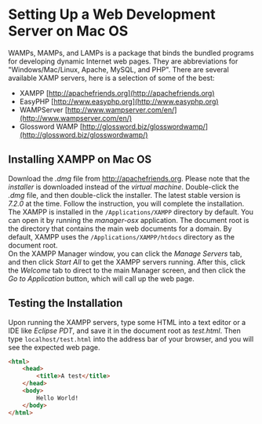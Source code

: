 # Setting Up a Web Development Server on Mac OS  
WAMPs, MAMPs, and LAMPs is a package that binds the bundled programs for developing dynamic Internet web pages. They are abbreviations for "Windows/Mac/Linux, Apache, MySQL, and PHP". There are several available XAMP servers, here is a selection of some of the best:
  * XAMPP [http://apachefriends.org](http://apachefriends.org)
  * EasyPHP [http://www.easyphp.org](http://www.easyphp.org)
  * WAMPServer [http://www.wampserver.com/en/](http://www.wampserver.com/en/)
  * Glossword WAMP [http://glossword.biz/glosswordwamp/](http://glossword.biz/glosswordwamp/)

## Installing XAMPP on Mac OS
Download the *.dmg* file from http://apachefriends.org. Please note that the *installer* is downloaded instead of the *virtual machine*. Double-click the *.dmg* file, and then double-click the installer. The latest stable version is *7.2.0* at the time. Follow the instruction, you will complete the installation.  
The XAMPP is installed in the `/Applications/XAMPP` directory by default. You can open it by running the *manager-osx* application. The document root is the directory that contains the main web documents for a domain. By default, XAMPP uses the `/Applications/XAMPP/htdocs` directory as the document root.  
On the XAMPP Manager window, you can click the *Manage Servers* tab, and then click *Start All* to get the XAMPP servers running. After this, click the *Welcome* tab to direct to the main Manager screen, and then click the *Go to Application* button, which will call up the web page.  

## Testing the Installation
Upon running the XAMPP servers, type some HTML into a text editor or a IDE like *Eclipse PDT*, and save it in the document root as *test.html*. Then type `localhost/test.html` into the address bar of your browser, and you will see the expected web page.
```html
<html>
	<head>
		<title>A test</title>
	</head>
	<body>
		Hello World!
	</body>
</html>
```


